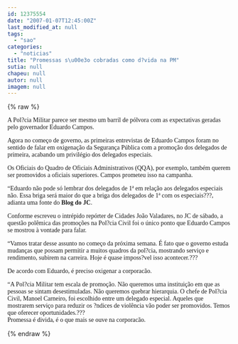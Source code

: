 ```yaml
---
id: 12375554
date: "2007-01-07T12:45:00Z"
last_modified_at: null
tags:
  - "sao"
categories:
  - "noticias"
title: "Promessas s\u00e3o cobradas como d?vida na PM"
sutia: null
chapeu: null
autor: null
imagem: null
---
```

{% raw %}
<p><P><FONT face=Verdana>A Pol?cia Militar parece ser mesmo um barril de pólvora com as expectativas geradas pelo governador Eduardo Campos.</FONT></P></p>
<p><P><FONT face=Verdana>Agora no começo de governo, as primeiras entrevistas de Eduardo Campos foram no sentido de falar em oxigenação da Segurança Pública com a promoção dos delegados de primeira, acabando um privilégio dos delegados especiais.</FONT></P></p>
<p><P><FONT face=Verdana>Os Oficiais do Quadro de Oficiais Administrativos (QQA), por exemplo, também querem ser promovidos a oficiais superiores. Campos prometeu isso na campanha. </FONT></P></p>
<p><P><FONT face=Verdana>“Eduardo não pode só lembrar dos delegados de 1ª em relação aos delegados especiais não. Essa briga será maior do que a briga dos delegados de 1ª com os especiais???, adianta uma fonte do <STRONG>Blog do JC</STRONG>.</FONT></P></p>
<p><P><FONT face=Verdana>Conforme escreveu o intrépido repórter de Cidades João Valadares, no JC de sábado, a questão polêmica das promoções na Pol?cia Civil foi o único ponto que Eduardo Campos se mostrou à vontade para falar. </FONT></P></p>
<p><P><FONT face=Verdana>“Vamos tratar desse assunto no começo da próxima semana. É fato que o governo estuda mudanças que possam permitir a muitos quadros da pol?cia, mostrando serviço e rendimento, subirem na carreira. Hoje é quase imposs?vel isso acontecer.??? </FONT></P></p>
<p><P><FONT face=Verdana>De acordo com Eduardo, é preciso oxigenar a corporacão. </FONT></P></p>
<p><P><FONT face=Verdana>“A Pol?cia Militar tem escala de promoção. Não queremos uma instituição em que as pessoas se sintam desestimuladas. Não queremos quebrar hierarquia. O chefe de Pol?cia Civil, Manoel Carneiro, foi escolhido entre um delegado especial. Aqueles que mostrarem serviço para reduzir os ?ndices de violência vão poder ser promovidos. Temos que oferecer oportunidades.???<BR>Promessa é divida, é o que mais se ouve na corporacão.</FONT></P> </p>
{% endraw %}